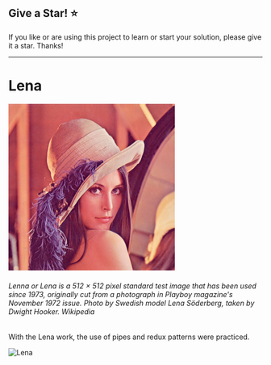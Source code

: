 ## Give a Star! :star:

If you like or are using this project to learn or start your solution, please give it a star. Thanks!
<hr>

# Lena
![Lena](https://github.com/NisanurBulut/AdventureOfAngular/blob/master/Lena/src/assets/lena.png)
###### Lenna or Lena is a 512 × 512 pixel standard test image that has been used since 1973, originally cut from a photograph in Playboy magazine's November 1972 issue. Photo by Swedish model Lena Söderberg, taken by Dwight Hooker. Wikipedia

With the Lena work, the use of pipes and redux patterns were practiced.

![Lena](https://github.com/NisanurBulut/AdventureOfAngular/blob/master/Trailers/Trailer_Lena.gif)